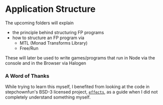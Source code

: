 # Application Structure

The upcoming folders will explain
- the principle behind structuring FP programs
- how to structure an FP program via
    - MTL (Monad Transforms Library)
    - Free/Run

These will later be used to write games/programs that run in Node via the console and in the Browser via Halogen

### A Word of Thanks

While trying to learn this myself, I benefited from looking at the code in stepchownfun's BSD-3 licensed project, [`effects`](https://github.com/stepchowfun/effects), as a guide when I did not completely understand something myself.

